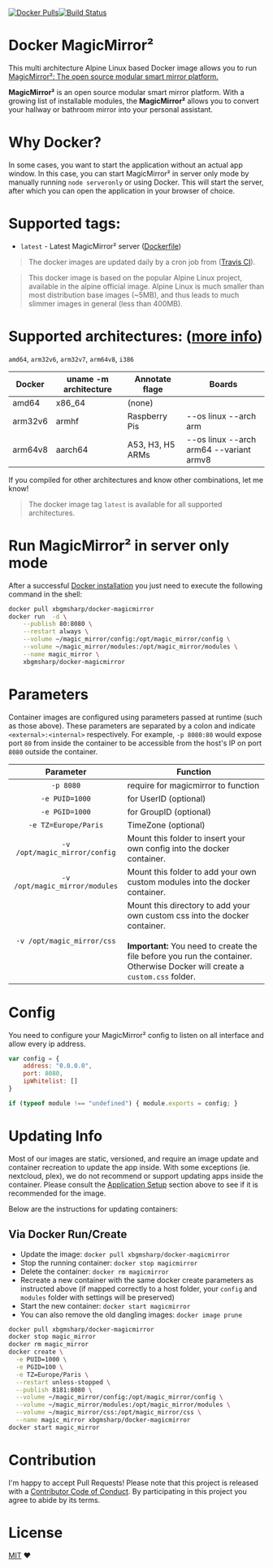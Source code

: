 [![Docker Pulls](https://img.shields.io/docker/pulls/xbgmsharp/docker-magicmirror.svg)](https://hub.docker.com/r/xbgmsharp/docker-magicmirror/)[![Build Status](https://travis-ci.com/xbgmsharp/docker-MagicMirror.svg?branch=master)](https://travis-ci.com/xbgmsharp/docker-MagicMirror)

# Docker MagicMirror²

This multi architecture Alpine Linux based Docker image allows you to run [MagicMirror²: The open source modular smart mirror platform.](https://github.com/MichMich/MagicMirror)

**MagicMirror²** is an open source modular smart mirror platform. With a growing list of installable modules, the **MagicMirror²** allows you to convert your hallway or bathroom mirror into your personal assistant.

# Why Docker?
In some cases, you want to start the application without an actual app window. In this case, you can start MagicMirror² in server only mode by manually running `node serveronly` or using Docker. This will start the server, after which you can open the application in your browser of choice.

# Supported tags:

- `latest` - Latest MagicMirror² server ([Dockerfile](https://github.com/xbgmsharp/docker-MagicMirror/blob/master/Dockerfile))

> The docker images are updated daily by a cron job from ([Travis CI](https://travis-ci.com/xbgmsharp/docker-MagicMirror)).

> This docker image is based on the popular Alpine Linux project, available in the alpine official image. Alpine Linux is much smaller than most distribution base images (~5MB), and thus leads to much slimmer images in general (less than 400MB).

# Supported architectures: ([more info](https://github.com/docker-library/official-images#architectures-other-than-amd64))
`amd64`, `arm32v6`, `arm32v7`, `arm64v8`, `i386`

| **Docker** | **uname -m architecture** | **Annotate flage** | **Boards** |
| --- | --- | --- | --- |
| amd64 | x86_64 | (none) |
| arm32v6 | armhf | Raspberry Pis | --os linux --arch arm |
| arm64v8 | aarch64 | A53, H3, H5 ARMs |--os linux --arch arm64 --variant armv8 |

If you compiled for other architectures and know other combinations, let me know!

> The docker image tag `latest` is available for all supported architectures.

# Run MagicMirror² in server only mode
After a successful [Docker installation](https://docs.docker.com/engine/installation/) you just need to execute the following command in the shell:

```bash
docker pull xbgmsharp/docker-magicmirror
docker run  -d \
	--publish 80:8080 \
	--restart always \
	--volume ~/magic_mirror/config:/opt/magic_mirror/config \
	--volume ~/magic_mirror/modules:/opt/magic_mirror/modules \
	--name magic_mirror \
	xbgmsharp/docker-magicmirror
```

# Parameters
Container images are configured using parameters passed at runtime (such as those above). These parameters are separated by a colon and indicate `<external>:<internal>` respectively. For example, `-p 8080:80` would expose port `80` from inside the container to be accessible from the host's IP on port `8080` outside the container.

| Parameter | Function |
| :----: | --- |
| `-p 8080` | require for magicmirror to function |
| `-e PUID=1000` | for UserID (optional) |
| `-e PGID=1000` | for GroupID (optional) |
| `-e TZ=Europe/Paris` | TimeZone (optional) |
| `-v /opt/magic_mirror/config` | Mount this folder to insert your own config into the docker container. |
| `-v /opt/magic_mirror/modules` | Mount this folder to add your own custom modules into the docker container. |
| `-v /opt/magic_mirror/css` | Mount this directory to add your own custom css into the docker container. <br><br> **Important:** You need to create the file before you run the container. Otherwise Docker will create a `custom.css` folder. |

# Config
You need to configure your MagicMirror² config to listen on all interface and allow every ip address.

```javascript
var config = {
    address: "0.0.0.0",
    port: 8080,
    ipWhitelist: []
}

if (typeof module !== "undefined") { module.exports = config; }
```

# Updating Info

Most of our images are static, versioned, and require an image update and container recreation to update the app inside. With some exceptions (ie. nextcloud, plex), we do not recommend or support updating apps inside the container. Please consult the [Application Setup](#application-setup) section above to see if it is recommended for the image.

Below are the instructions for updating containers:

## Via Docker Run/Create
* Update the image: `docker pull xbgmsharp/docker-magicmirror`
* Stop the running container: `docker stop magicmirror`
* Delete the container: `docker rm magicmirror`
* Recreate a new container with the same docker create parameters as instructed above (if mapped correctly to a host folder, your `config` and `modules` folder with settings will be preserved)
* Start the new container: `docker start magicmirror`
* You can also remove the old dangling images: `docker image prune`

```bash
docker pull xbgmsharp/docker-magicmirror
docker stop magic_mirror
docker rm magic_mirror
docker create \
  -e PUID=1000 \
  -e PGID=100 \
  -e TZ=Europe/Paris \
  --restart unless-stopped \
  --publish 8181:8080 \
  --volume ~/magic_mirror/config:/opt/magic_mirror/config \
  --volume ~/magic_mirror/modules:/opt/magic_mirror/modules \
  --volume ~/magic_mirror/css:/opt/magic_mirror/css \
  --name magic_mirror xbgmsharp/docker-magicmirror
docker start magic_mirror
```

# Contribution
I'm happy to accept Pull Requests! Please note that this project is released with a [Contributor Code of Conduct](https://github.com/xbgmsharp/docker-MagicMirror/blob/master/CODE_OF_CONDUCT.md). By participating in this project you agree to abide by its terms.

# License
[MIT](https://github.com/xbgmsharp/docker-MagicMirror/blob/master/LICENSE) ❤️
